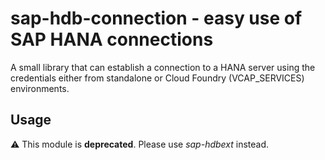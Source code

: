 sap-hdb-connection - easy use of SAP HANA connections
=========

A small library that can establish a connection to a HANA server using the
credentials either from standalone or Cloud Foundry (VCAP_SERVICES) environments.

## Usage

:warning: This module is **deprecated**. Please use _sap-hdbext_ instead.
